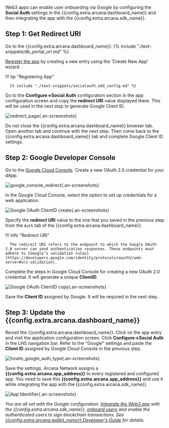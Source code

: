 Web3 apps can enable user onboarding via Google by configuring the **Social Auth** settings in the {{config.extra.arcana.dashboard_name}} and then integrating the app with the {{config.extra.arcana.sdk_name}}.

## Step 1: Get Redirect URI

Go to the {{config.extra.arcana.dashboard_name}}: {% include "./text-snippets/db_portal_url.md" %}

[Register the app]({{page.meta.arcana.root_rel_path}}/howto/config_dapp.md#step-2-register-application) by creating a new entry using the 'Create New App' wizard. 

!!! tip "Registering App"

      {% include "./text-snippets/socialauth_add_config.md" %}

Go to the **Configure->Social Auth** configuration section in the app configuration screen and copy the **redirect URI** value displayed there.  This will be used in the next step to generate Google Client ID.

![redirect_page](/img/an_dApp_config_redirect_uri.png){.an-screenshots}

Do not close the {{config.extra.arcana.dashboard_name}} browser tab. Open another tab and continue with the next step. Then come back to the {{config.extra.arcana.dashboard_name}} tab and complete Google Client ID settings.

## Step 2: Google Developer Console

Go to the [Google Cloud Console](http://console.cloud.google.com/apis/credentials). Create a new OAuth 2.0 credential for your dApp.

![google_console_redirect](/img/google_console_redirect.png){.an-screenshots}

In the Google Cloud Console, select the option to set up credentials for a web application. 

![Google OAuth ClientID create](/img/an_google_clientID_create.png){.an-screenshots}

Specify the **redirect URI** value to the one that you saved in the previous step from the `Auth` tab of the {{config.extra.arcana.dashboard_name}}. 

!!! info "Redirect URI"

      The redirect URI refers to the endpoint to which the Google OAuth 2.0 server can send authentication responses. These endpoints must adhere to [Google’s validation rules](https://developers.google.com/identity/protocols/oauth2/web-server#uri-validation).

Complete the steps in Google Cloud Console for creating a new OAuth 2.0 credential. It will generate a unique **ClientID**.

![Google OAuth ClientID copy](/img/an_google_clientID_copy.png){.an-screenshots}

Save the **Client ID** assigned by Google. It will be required in the next step.

## Step 3: Update the {{config.extra.arcana.dashboard_name}}

Revisit the {{config.extra.arcana.dashboard_name}}. Click on the app entry and visit the application configuration screen. Click **Configure->Social Auth** in the LHS navigation bar. Refer to the "Google" settings and paste the **Client ID** assigned by Google Cloud Console in the previous step. 

![howto_google_auth_type](/img/an_dApp_google_config.png){.an-screenshots}

Save the settings. Arcana Network assigns a **{{config.extra.arcana.app_address}}** to every registered and configured app. You need to save this **{{config.extra.arcana.app_address}}** and use it while integrating the app with the {{config.extra.arcana.sdk_name}}.

![App Identifier](/img/an_db_app_address.png){.an-screenshots}

*You are all set with the Google configuration. [Integrate the Web3 app]({{page.meta.arcana.root_rel_path}}/howto/integrate_auth/index.md) with the {{config.extra.arcana.sdk_name}}, [onboard users]({{page.meta.arcana.root_rel_path}}/howto/onboard_users/index.md) and enable the authenticated users to sign blockchain transactions. See [{{config.extra.arcana.wallet_name}} Developer's Guide]({{page.meta.arcana.root_rel_path}}/howto/arcana_wallet/index.md) for details.*
